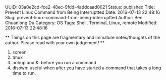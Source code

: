 UUID: 03a0e2cd-fce2-48ec-9fdd-4addcaad0021
Status: published
Title: Prevent Linux Command from Being Interruptted
Date: 2016-07-13 22:48:16
Slug: prevent-linux-command-from-being-interruptted
Author: Ben Chuanlong Du
Category: OS
Tags: Shell, Terminal, Linux, remote
Modified: 2016-07-13 22:48:16

**
Things on this page are
fragmentary and immature notes/thoughts of the author.
Please read with your own judgement!
**

1. screen
2. tmux
3. nohup and &: before you run a command
4. disown: useful when after you have started a command that takes a long time to run.
